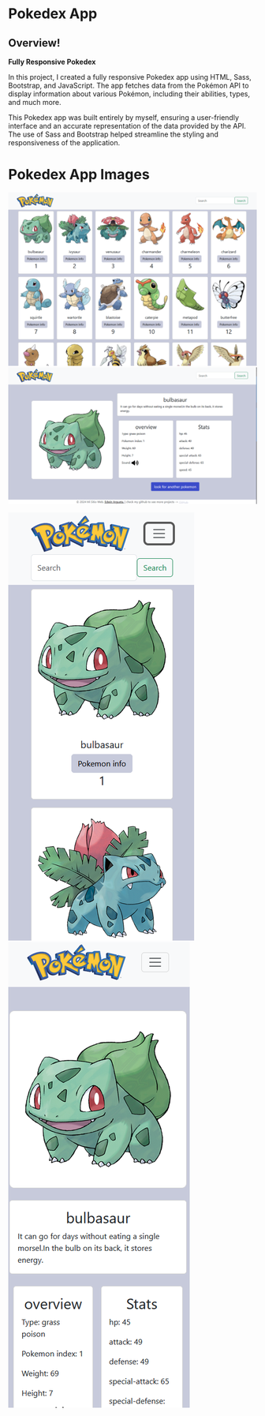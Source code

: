 # Pokedex App

## Overview!

**Fully Responsive Pokedex**

In this project, I created a fully responsive Pokedex app using HTML, Sass, Bootstrap, and JavaScript. The app fetches data from the Pokémon API to display information about various Pokémon, including their abilities, types, and much more.

This Pokedex app was built entirely by myself, ensuring a user-friendly interface and an accurate representation of the data provided by the API. The use of Sass and Bootstrap helped streamline the styling and responsiveness of the application.

# Pokedex App Images
![Design preview for the Pokedex App for desktop](./assets/images/Desktop2.png)
![Design preview for the Pokedex App for desktop](./assets/images/Desktop1.png)

![Design preview for the Pokedex App for mobile](./assets/images/Mobile2.png)
![Design preview for the Pokedex App for mobile](./assets/images/Mobile1.png)

